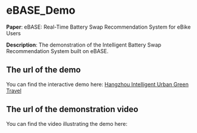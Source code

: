 # eBASE_Demo
**Paper**: eBASE: Real-Time Battery Swap Recommendation System for eBike Users

**Description**: The demonstration of the Intelligent Battery Swap Recommendation System built on eBASE.
## The url of the demo
You can find the interactive demo here: 
[ Hangzhou Intelligent Urban Green Travel](https://routemapsit.yugu.net.cn/index.html)
## The url of the demonstration video
You can find the video illustrating the demo here: 
